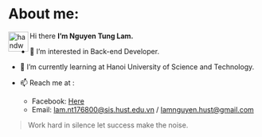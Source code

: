 # About me:
<img alt="handwavegif" src="https://user-images.githubusercontent.com/39513876/112366216-8cfe7400-8cfe-11eb-8116-7d3dbae20e97.gif" width='40' align="left"/>Hi there
<strong> I’m Nguyen Tung Lam. </strong>
- 👀 I’m interested in Back-end Developer.
- 🌱 I’m currently learning at Hanoi University of Science and Technology. 
- 📫 Reach me at : 

   + Facebook: [Here](https://www.facebook.com/laamtaamnhuw/)
   + Email: lam.nt176800@sis.hust.edu.vn / lamnguyen.hust@gmail.com
   
> Work hard in silence let success make the noise.
<!--
**lamylov3/lamylov3** is a ✨ _special_ ✨ repository because its `README.md` (this file) appears on your GitHub profile.

Here are some ideas to get you started:

- 🔭 I’m currently working on ...
- 🌱 I’m currently learning HUST
- 👯 I’m looking to collaborate on ...
- 🤔 I’m looking for help with ...
- 💬 Ask me about ...
- 📫 How to reach me: ...
- 😄 Pronouns: ...
- ⚡ Fun fact: ...
-->
